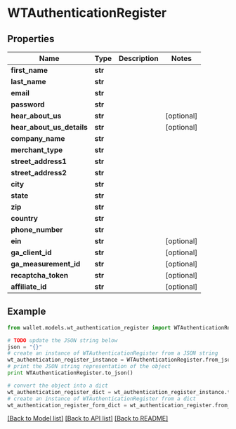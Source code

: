 # WTAuthenticationRegister


## Properties

Name | Type | Description | Notes
------------ | ------------- | ------------- | -------------
**first_name** | **str** |  | 
**last_name** | **str** |  | 
**email** | **str** |  | 
**password** | **str** |  | 
**hear_about_us** | **str** |  | [optional] 
**hear_about_us_details** | **str** |  | [optional] 
**company_name** | **str** |  | 
**merchant_type** | **str** |  | 
**street_address1** | **str** |  | 
**street_address2** | **str** |  | 
**city** | **str** |  | 
**state** | **str** |  | 
**zip** | **str** |  | 
**country** | **str** |  | 
**phone_number** | **str** |  | 
**ein** | **str** |  | [optional] 
**ga_client_id** | **str** |  | [optional] 
**ga_measurement_id** | **str** |  | [optional] 
**recaptcha_token** | **str** |  | [optional] 
**affiliate_id** | **str** |  | [optional] 

## Example

```python
from wallet.models.wt_authentication_register import WTAuthenticationRegister

# TODO update the JSON string below
json = "{}"
# create an instance of WTAuthenticationRegister from a JSON string
wt_authentication_register_instance = WTAuthenticationRegister.from_json(json)
# print the JSON string representation of the object
print WTAuthenticationRegister.to_json()

# convert the object into a dict
wt_authentication_register_dict = wt_authentication_register_instance.to_dict()
# create an instance of WTAuthenticationRegister from a dict
wt_authentication_register_form_dict = wt_authentication_register.from_dict(wt_authentication_register_dict)
```
[[Back to Model list]](../README.md#documentation-for-models) [[Back to API list]](../README.md#documentation-for-api-endpoints) [[Back to README]](../README.md)


